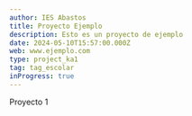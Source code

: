 ```yaml
---
author: IES Abastos
title: Proyecto Ejemplo
description: Esto es un proyecto de ejemplo
date: 2024-05-10T15:57:00.000Z
web: www.ejemplo.com
type: project_ka1
tag: tag_escolar
inProgress: true
---
```

Proyecto 1
